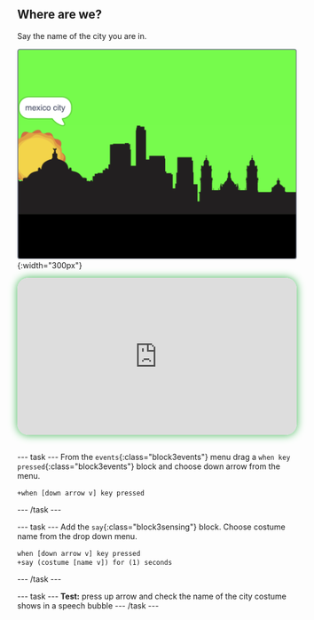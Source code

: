 ## Where are we?

<div style="display: flex; flex-wrap: wrap">
<div style="flex-basis: 200px; flex-grow: 1; margin-right: 15px;">
Say the name of the city you are in.
</div>
<div>

![ADD](images/where.png){:width="300px"}

</div>
</div>

<html>
<div style="position: relative; width: 100%; aspect-ratio: 16 / 9; border-radius: 20px; box-shadow: 0 0 15px #3fb654; overflow: hidden;">
<iframe style="position: absolute; top: 0; left: 0; right: 0; width: 100%; height: 100%; border: none;" src="https://www.youtube.com/embed/-g3lJIF2qHs?rel=0&cc_load_policy=1" allowfullscreen allow="accelerometer; autoplay; clipboard-write; encrypted-media; gyroscope; picture-in-picture; web-share">
</iframe>
</div><br>
</html>



--- task ---
From the `events`{:class="block3events"} menu drag a `when key pressed`{:class="block3events"} block and choose down arrow from the menu.

```blocks3
+when [down arrow v] key pressed
```
--- /task ---

--- task ---
Add the `say`{:class="block3sensing"} block. Choose costume name from the drop down menu. 

```blocks3
when [down arrow v] key pressed
+say (costume [name v]) for (1) seconds
```
--- /task ---



--- task ---
**Test:** press up arrow and check the name of the city costume shows in a speech bubble
--- /task ---
